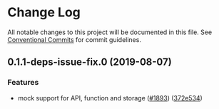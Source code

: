 # Change Log

All notable changes to this project will be documented in this file.
See [Conventional Commits](https://conventionalcommits.org) for commit guidelines.

## 0.1.1-deps-issue-fix.0 (2019-08-07)


### Features

* mock support for API, function and storage ([#1893](https://github.com/aws-amplify/amplify-cli/issues/1893)) ([372e534](https://github.com/aws-amplify/amplify-cli/commit/372e534))

